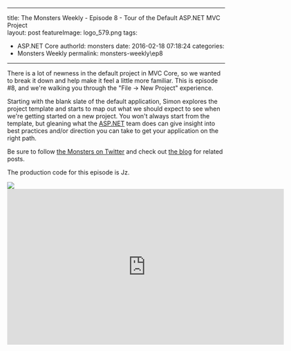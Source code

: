 
---
title: The Monsters Weekly - Episode 8 -  Tour of the Default ASP.NET MVC Project  
layout: post
featureImage: logo_579.png
tags: 
  - ASP.NET Core
authorId: monsters
date: 2016-02-18 07:18:24
categories:
  - Monsters Weekly
permalink: monsters-weekly\ep8
---

<p>There is a lot of newness in the default project in MVC Core, so we wanted to break it down and help make it feel a little more familiar. This is episode #8, and we're walking you through the &quot;File -&gt; New Project&quot; experience.</p><p>Starting with the blank slate of the default application, Simon explores the project template and starts to map out what we should expect to see when we're getting started on a new project. You won't always start from the template, but gleaning what the <a href="http://ASP.NET">ASP.NET</a> team does can give insight into best practices and/or direction you can take to get your application on the right path.</p><p>Be sure to follow <a href="https://twitter.com/AspNetMonsters">the Monsters on Twitter</a> and check out <a href="http://aspnetmonsters.com">the blog</a> for related posts.</p><p>The production code for this episode is Jz.</p> <img src="http://m.webtrends.com/dcs1wotjh10000w0irc493s0e_6x1g/njs.gif?dcssip=channel9.msdn.com&dcsuri=https://s.ch9.ms/Series/aspnetmonsters/feed&WT.dl=0&WT.entryid=Entry:RSSView:384d4e38d9bc4a1b97aca5ae0048e859">

<!--more-->
<iframe src='https://channel9.msdn.com/Series/aspnetmonsters/Episode-8-Tour-of-the-Default-ASPNET-MVC-Project/player' width='640' height='360' allowFullScreen frameBorder='0'></iframe>
